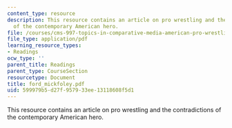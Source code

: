 ```yaml
---
content_type: resource
description: This resource contains an article on pro wrestling and the contradictions
  of the contemporary American hero.
file: /courses/cms-997-topics-in-comparative-media-american-pro-wrestling-spring-2007/599979b5d27f957933ee13118608f5d1_ford_mickfoley.pdf
file_type: application/pdf
learning_resource_types:
- Readings
ocw_type: ''
parent_title: Readings
parent_type: CourseSection
resourcetype: Document
title: ford_mickfoley.pdf
uid: 599979b5-d27f-9579-33ee-13118608f5d1
---
```

This resource contains an article on pro wrestling and the contradictions of the contemporary American hero.

